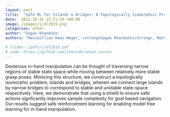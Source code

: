 ```yaml
---
layout: post
title:  "Safe RL for Islands & Bridges: A Topologically Isomorphoic Problem to In-hand Manipulation"
date:  2021-10-15 22:21:59 +00:00
image: /images/jcdl2019.png
categories: other
author: "Gagan Khandate"
authors: "Maximillian Haas-Heger, <strong>Gagan Khandate</strong>, Matei Ciocarlie"

# slides: /pdfs/jcdl2019.pdf
# code: https://github.com/leonidk/venue_scores
---
```

Dexterous in-hand manipulation can be thought of traversing narrow regions of stable state space while moving between relatively more stable grasp poses.  Mimicing this structure, we construct a topologically isomorphic problem, islands and bridges, wherein we connect large islands by narrow bridges to correspond to stable and unstable state-space respectively. Here, we demonstrate that using a shield to ensure safe actions signficantly improves sample complexity for goal based navigation. Our results suggest safe reinforcement learning for enabling model free learning for in-hand manipulation.